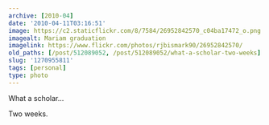 ```yaml
---
archive: [2010-04]
date: '2010-04-11T03:16:51'
image: https://c2.staticflickr.com/8/7584/26952842570_c04ba17472_o.png
imagealt: Mariam graduation
imagelink: https://www.flickr.com/photos/rjbismark90/26952842570/
old_paths: [/post/512089052, /post/512089052/what-a-scholar-two-weeks]
slug: '1270955811'
tags: [personal]
type: photo
---
```


What a scholar...

Two weeks.

